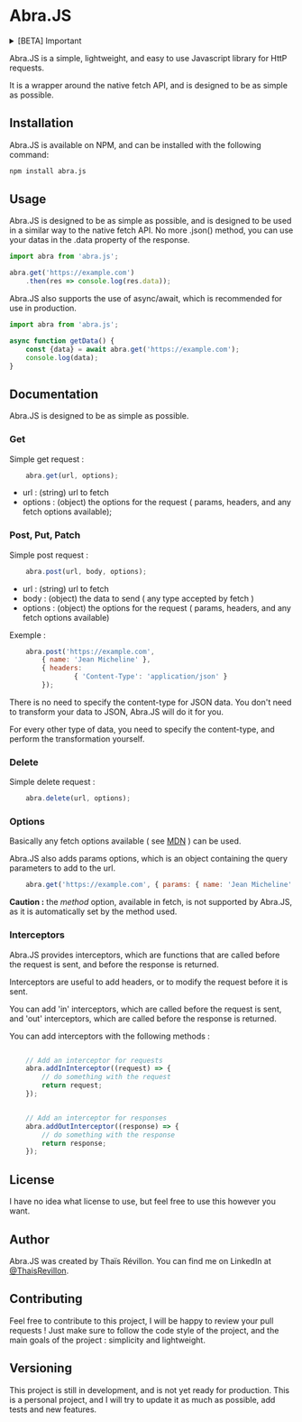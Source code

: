 # Abra.JS

<details>
    <summary>[BETA] Important</summary>

<i>This library is still in development, and should not be used in production. </i>
<p>Feel free to help me improve it ! You can contact me at <a href="mailto:thais.r@live.fr">thais.r@live.fr</a> </p>

</details>

Abra.JS is a simple, lightweight, and easy to use Javascript library for HttP requests.

It is a wrapper around the native fetch API, and is designed to be as simple as possible.

## Installation

Abra.JS is available on NPM, and can be installed with the following command:

```bash
npm install abra.js
```

## Usage

Abra.JS is designed to be as simple as possible, and is designed to be used in a similar way to the native fetch API.
No more .json() method, you can use your datas in the .data property of the response.

```js
import abra from 'abra.js';

abra.get('https://example.com')
    .then(res => console.log(res.data));
```

Abra.JS also supports the use of async/await, which is recommended for use in production.

```js
import abra from 'abra.js';

async function getData() {
    const {data} = await abra.get('https://example.com');
    console.log(data);
}
```

## Documentation

Abra.JS is designed to be as simple as possible.

### Get

Simple get request :

```js
    abra.get(url, options);
```

- url : (string) url to fetch
- options : (object) the options for the request ( params, headers, and any fetch options available);

### Post, Put, Patch

Simple post request :

```js
    abra.post(url, body, options);
```

- url : (string) url to fetch
- body : (object) the data to send ( any type accepted by fetch )
- options : (object) the options for the request ( params, headers, and any fetch options available)

Exemple : 

```js
    abra.post('https://example.com', 
        { name: 'Jean Micheline' }, 
        { headers: 
                { 'Content-Type': 'application/json' } 
        });
```
There is no need to specify the content-type for JSON data.
You don't need to transform your data to JSON, Abra.JS will do it for you.

For every other type of data, you need to specify the content-type, and perform the transformation yourself.

### Delete

Simple delete request :

```js
    abra.delete(url, options);
```


### Options

Basically any fetch options available ( see [MDN](https://developer.mozilla.org/en-US/docs/Web/API/WindowOrWorkerGlobalScope/fetch) ) can be used.

Abra.JS also adds params options, which is an object containing the query parameters to add to the url.

```js
    abra.get('https://example.com', { params: { name: 'Jean Micheline' } });
```

**Caution :** the _method_ option, available in fetch, is not supported by Abra.JS, as it is automatically set by the method used.


### Interceptors

Abra.JS provides interceptors, which are functions that are called before the request is sent, and before the response is returned.

Interceptors are useful to add headers, or to modify the request before it is sent.

You can add 'in' interceptors, which are called before the request is sent, and 'out' interceptors, which are called before the response is returned.

You can add interceptors with the following methods :

```js

    // Add an interceptor for requests
    abra.addInInterceptor((request) => {
        // do something with the request
        return request;
    });


    // Add an interceptor for responses
    abra.addOutInterceptor((response) => {
        // do something with the response
        return response;
    });

```


## License

I have no idea what license to use, but feel free to use this however you want.

## Author

Abra.JS was created by Thaïs Révillon. 
You can find me on LinkedIn at [@ThaisRevillon](https://www.linkedin.com/in/tha%C3%AFs-r%C3%A9villon-66a41717a/).

## Contributing

Feel free to contribute to this project, I will be happy to review your pull requests !
Just make sure to follow the code style of the project, and the main goals of the project : simplicity and lightweight.

## Versioning

This project is still in development, and is not yet ready for production.
This is a personal project, and I will try to update it as much as possible, add tests and new features.


